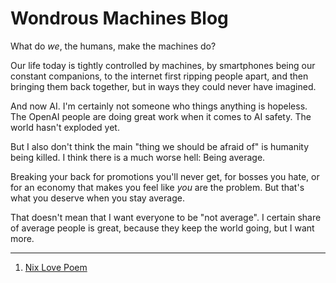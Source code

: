 # Wondrous Machines Blog

What do *we*, the humans, make the machines do?

Our life today is tightly controlled by machines, by smartphones being our constant companions, to the internet first ripping people apart, and then bringing them back together, but in ways they could never have imagined.

And now AI. I'm certainly not someone who things anything is hopeless. The OpenAI people are doing great work when it comes to AI safety. The world hasn't exploded yet.

But I also don't think the main "thing we should be afraid of" is humanity being killed. I think there is a much worse hell: Being average.

Breaking your back for promotions you'll never get, for bosses you hate, or for an economy that makes you feel like *you* are the problem. But that's what you deserve when you stay average.

That doesn't mean that I want everyone to be "not average". I certain share of average people is great, because they keep the world going, but I want more.

---

1. [Nix Love Poem](2025-09-02-nix-love-poem.md)
